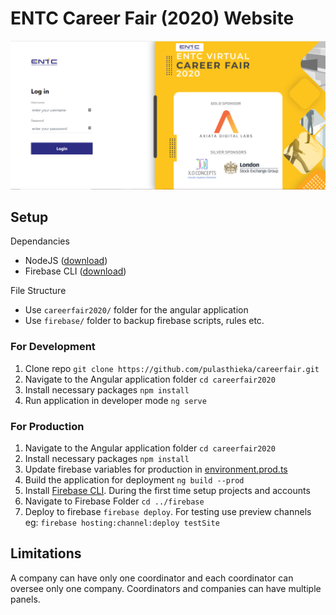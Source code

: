 # ENTC Career Fair (2020) Website

![Login Page Screen](screenshots/loginpage.png)

## Setup

Dependancies

- NodeJS ([download](https://nodejs.org/en/download/))
- Firebase CLI ([download](https://firebase.google.com/docs/cli))

File Structure

- Use `careerfair2020/` folder for the angular application
- Use `firebase/` folder to backup firebase scripts, rules etc.

### For Development

1. Clone repo `git clone https://github.com/pulasthieka/careerfair.git`
2. Navigate to the Angular application folder `cd careerfair2020`
3. Install necessary packages `npm install`
4. Run application in developer mode `ng serve`

### For Production

1. Navigate to the Angular application folder `cd careerfair2020`
2. Install necessary packages `npm install`
3. Update firebase variables for production in [environment.prod.ts](careerfair2020/src/environments/environment.prod.ts)
4. Build the application for deployment `ng build --prod`
5. Install [Firebase CLI](https://firebase.google.com/docs/cli#install_the_firebase_cli). During the first time setup projects and accounts
6. Navigate to Firebase Folder `cd ../firebase`
7. Deploy to firebase `firebase deploy`. For testing use preview channels eg: `firebase hosting:channel:deploy testSite`

## Limitations

A company can have only one coordinator and each coordinator can oversee only one company. Coordinators and companies can have multiple panels.
